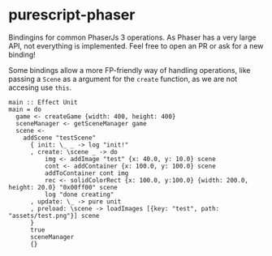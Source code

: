 # purescript-phaser

Bindingins for common PhaserJs 3 operations. As Phaser has a
very large API, not everything is implemented.
Feel free to open an PR or ask for a new binding!

Some bindings allow a more FP-friendly way of handling operations,
like passing a `Scene` as a argument for the `create` function, as we
are not accesing use `this`.

```
main :: Effect Unit
main = do
  game <- createGame {width: 400, height: 400}
  sceneManager <- getSceneManager game
  scene <-
    addScene "testScene"
      { init: \_ _ -> log "init!"
      , create: \scene _ -> do
          img <- addImage "test" {x: 40.0, y: 10.0} scene
          cont <- addContainer {x: 100.0, y: 100.0} scene
          addToContainer cont img
          rec <- solidColorRect {x: 100.0, y:100.0} {width: 200.0, height: 20.0} "0x00ff00" scene
          log "done creating"
      , update: \_ -> pure unit
      , preload: \scene -> loadImages [{key: "test", path: "assets/test.png"}] scene
      }
      true
      sceneManager
      {}
```
